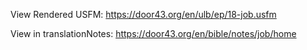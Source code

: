 View Rendered USFM: https://door43.org/en/ulb/ep/18-job.usfm

View in translationNotes: https://door43.org/en/bible/notes/job/home
